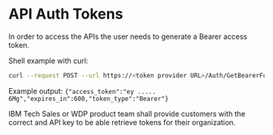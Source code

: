 # API Auth Tokens

In order to access the APIs the user needs to generate a Bearer access token.

Shell example with curl:

```bash
curl --request POST --url https://<token provider URL>/Auth/GetBearerForClient --header 'Content-Type: application/json' --header 'cache-control: no-cache' --data '{apiKey:"xxxxxxxxxxxxxx", clientId:"ibm-agro-api"}'
```

Example output:
```{"access_token":"ey ..... 6Mg","expires_in":600,"token_type":"Bearer"}```

IBM Tech Sales or WDP product team shall provide customers with the correct <token provider URL> and API key to be able retrieve tokens for their organization.
